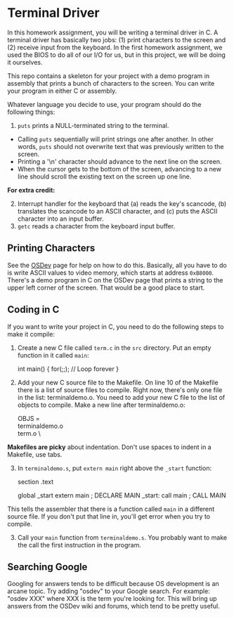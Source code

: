 # Terminal Driver

In this homework assignment, you will be writing a terminal driver in C. A terminal driver has basically two jobs: (1) print characters to the screen and (2) receive input from the keyboard. In the first homework assignment, we used the BIOS to do all of our I/O for us, but in this project, we will be doing it ourselves.

This repo contains a skeleton for your project with a demo program in assembly that prints a bunch of characters to the screen. You can write your program in either C or assembly.

Whatever language you decide to use, your program should do the following things:

1. `puts` prints a NULL-terminated string to the terminal.
  * Calling `puts` sequentially will print strings one after another. In other words, `puts` should not overwrite text that was previously written to the screen.
  * Printing a '\n' character should advance to the next line on the screen.
  * When the cursor gets to the bottom of the screen, advancing to a new line should scroll the existing text on the screen up one line.

**For extra credit:**

2. Interrupt handler for the keyboard that (a) reads the key's scancode, (b) translates the scancode to an ASCII character, and (c) puts the ASCII character into an input buffer.
3. `getc` reads a character from the keyboard input buffer.

## Printing Characters

See the [OSDev](https://wiki.osdev.org/Printing_To_Screen) page for help on how to do this. Basically, all you have to do is write ASCII values to video memory, which starts at address `0xB8000`. There's a demo program in C on the OSDev page that prints a string to the upper left corner of the screen. That would be a good place to start.


## Coding in C

If you want to write your project in C, you need to do the following steps to make it compile:

1. Create a new C file called `term.c` in the `src` directory. Put an empty function in it called `main`:

     int main() {
         for(;;);  // Loop forever
     }

2. Add your new C source file to the Makefile. On line 10 of the Makefile there is a list of source files to compile. Right now, there's only one file in the list: terminaldemo.o. You need to add your new C file to the list of objects to compile. Make a new line after terminaldemo.o:

     OBJS = \
         terminaldemo.o \
         term.o \

**Makefiles are picky** about indentation. Don't use spaces to indent in a Makefile, use tabs.

3. In `terminaldemo.s`, put `extern main` right above the `_start` function:

     section .text

     global _start
     extern main   ; DECLARE MAIN
     _start:
        call main  ; CALL MAIN

This tells the assembler that there is a function called `main` in a different source file. If you don't put that line in, you'll get error when you try to compile.

3. Call your `main` function from `terminaldemo.s`. You probably want to make the call the first instruction in the program.

## Searching Google

Googling for answers tends to be difficult because OS development is an arcane topic. Try adding "osdev" to your Google search. For example: "osdev XXX" where XXX is the term you're looking for. This will bring up answers from the OSDev wiki and forums, which tend to be pretty useful.
